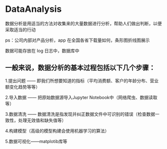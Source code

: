 # DataAnalysis

数据分析是用适当的方法对收集来的大量数据进行分析，帮助人们做出判断，以便采取适当的行动

ps：公司内部对产品分析，app 在全国各省下载量如何，条形图折线图展示

数据可能存放在 log 日志中，数据库中


## 一般来说，数据分析的基本过程包括以下几个步骤：

1.提出问题 —— 即我们所想要知道的指标（平均消费额、客户的年龄分布、营业额变化趋势等等）

2.导入数据 —— 把原始数据源导入Jupyter Notebook中（网络爬虫、数据读取等）

3.数据清洗 —— 数据清洗是指发现并纠正数据文件中可识别的错误（检查数据一致性，处理无效值和缺失值等）

4.构建模型（高级的模型构建会使用机器学习的算法）

5.数据可视化——matplotib库等
